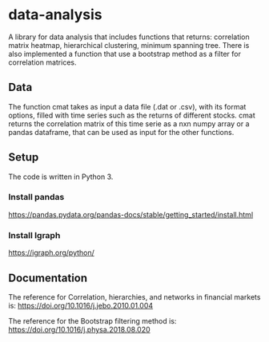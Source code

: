 # data-analysis

A library for data analysis that includes functions that returns: correlation matrix 
heatmap, hierarchical clustering, minimum spanning tree. There is also implemented a 
function that use a bootstrap method as a filter for correlation matrices.


## Data

The function cmat takes as input a data file (.dat or .csv), with its format options,
filled with time series such as the returns of different stocks.
cmat returns the correlation matrix of this time serie as a nxn numpy array or a 
pandas dataframe, that can be used as input for the other functions. 

## Setup

The code is written in Python 3.

### Install pandas
https://pandas.pydata.org/pandas-docs/stable/getting_started/install.html

### Install Igraph
https://igraph.org/python/

## Documentation

The reference for Correlation, hierarchies, and networks in financial markets is:
https://doi.org/10.1016/j.jebo.2010.01.004

The reference for the Bootstrap filtering method is:
https://doi.org/10.1016/j.physa.2018.08.020